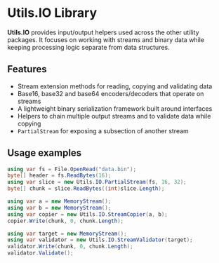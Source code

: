 # Utils.IO Library

**Utils.IO** provides input/output helpers used across the other utility packages.
It focuses on working with streams and binary data while keeping processing logic separate from data structures.

## Features

- Stream extension methods for reading, copying and validating data
- Base16, base32 and base64 encoders/decoders that operate on streams
- A lightweight binary serialization framework built around interfaces
- Helpers to chain multiple output streams and to validate data while copying
- `PartialStream` for exposing a subsection of another stream

## Usage examples

```csharp
using var fs = File.OpenRead("data.bin");
byte[] header = fs.ReadBytes(16);
using var slice = new Utils.IO.PartialStream(fs, 16, 32);
byte[] chunk = slice.ReadBytes((int)slice.Length);

using var a = new MemoryStream();
using var b = new MemoryStream();
using var copier = new Utils.IO.StreamCopier(a, b);
copier.Write(chunk, 0, chunk.Length);

using var target = new MemoryStream();
using var validator = new Utils.IO.StreamValidator(target);
validator.Write(chunk, 0, chunk.Length);
validator.Validate();
```
